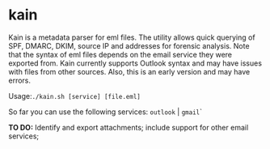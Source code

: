 # kain
Kain is a metadata parser for eml files. The utility allows quick querying of SPF, DMARC, DKIM, source IP and addresses for forensic analysis. Note that the syntax of eml files depends on the email service they were exported from. Kain currently supports Outlook syntax and may have issues with files from other sources. Also, this is an early version and may have errors.

Usage:`./kain.sh [service] [file.eml]`

So far you can use the following services: `outlook` | `gmail`\`

**TO DO:** Identify and export attachments; include support for other email services;

